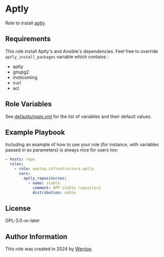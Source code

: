 <!--
SPDX-FileCopyrightText: 2024 Weytop

SPDX-License-Identifier: GPL-3.0-or-later
-->

Aptly
=========

Role to install [aptly](https://www.aptly.info).

Requirements
------------

This role install Aptly's and Ansible's dependencies.
Feel free to override `aptly_install_packages` variable which contains :

- aptly
- gnupg2
- inoticoming
- curl
- acl

Role Variables
--------------

See [defaults/main.yml](defaults/main.yml) for the list of variables and their default values.

Example Playbook
----------------

Including an example of how to use your role (for instance, with variables passed in as parameters) is always nice for users too:

```yaml
- hosts: repo
  roles:
    - role: weytop.infrastructure.aptly
      vars:
        aptly_repositories:
          - name: stable
            comment: APP stable repository
            distribution: noble
```

License
-------

GPL-3.0-or-later

Author Information
------------------

This role was created in 2024 by [Weytop](https://github.com/weytop).
